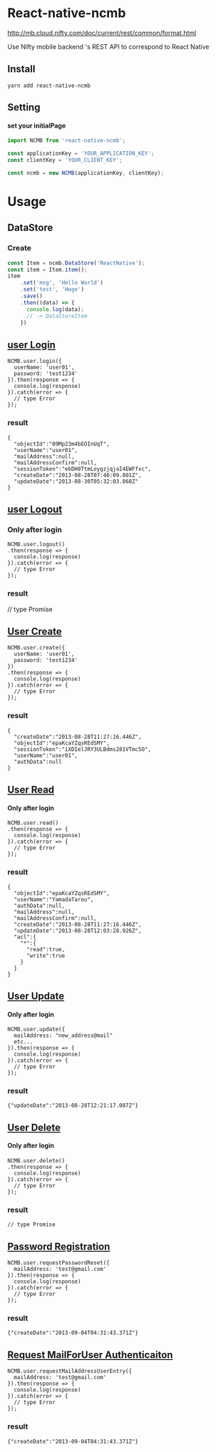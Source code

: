 # React-native-ncmb

http://mb.cloud.nifty.com/doc/current/rest/common/format.html

Use Nifty mobile backend 's REST API to correspond to React Native

## Install

```
yarn add react-native-ncmb
```

## Setting

#### set your initialPage

```js
import NCMB from 'react-native-ncmb';

const applicationKey = 'YOUR_APPLICATION_KEY';
const clientKey = 'YOUR_CLIENT_KEY';

const ncmb = new NCMB(applicationKey, clientKey);
```

# Usage

## DataStore

### Create

```js
const Item = ncmb.DataStore('ReactNative');
const item = Item.item();
item
    .set('msg', 'Hello World')
    .set('test', 'Hoge')
    .save()
    .then((data) => {
      console.log(data);
      // -> DataStoreItem
    })
```

## [user Login](http://mb.cloud.nifty.com/doc/current/rest/user/userLogin.html)

```
NCMB.user.login({
  userName: 'user01',
  password: 'test1234'
}).then(response => {
  console.log(response)
}).catch(error => {
  // type Error
});
```

### result

```
{
  "objectId":"09Mp23m4bEOInUqT",
  "userName":"user01",
  "mailAddress":null,
  "mailAddressConfirm":null,
  "sessionToken":"ebDH8TtmLoygzjqjaI4EWFfxc",
  "createDate":"2013-08-28T07:46:09.801Z",
  "updateDate":"2013-08-30T05:32:03.868Z"
}
```

## [user Logout](http://mb.cloud.nifty.com/doc/current/rest/user/userLogout.html)

### Only after login

```
NCMB.user.logout()
.then(response => {
  console.log(response)
}).catch(error => {
  // type Error
});
```

### result

// type Promise

## [User Create](http://mb.cloud.nifty.com/doc/current/rest/user/userRegistration.html)

```
NCMB.user.create({
  userName: 'user01',
  password: 'test1234'
})
.then(response => {
  console.log(response)
}).catch(error => {
  // type Error
});
```

### result

```
{
  "createDate":"2013-08-28T11:27:16.446Z",
  "objectId":"epaKcaYZqsREdSMY",
  "sessionToken":"iXDIelJRY3ULBdms281VTmc5O",
  "userName":"user01",
  "authData":null
}
```

## [User Read](http://mb.cloud.nifty.com/doc/current/rest/user/userGet.html)

#### Only after login

```
NCMB.user.read()
.then(response => {
  console.log(response)
}).catch(error => {
  // type Error
});
```

### result

```
{
  "objectId":"epaKcaYZqsREdSMY",
  "userName":"YamadaTarou",
  "authData":null,
  "mailAddress":null,
  "mailAddressConfirm":null,
  "createDate":"2013-08-28T11:27:16.446Z",
  "updateDate":"2013-08-28T12:03:28.926Z",
  "acl":{
    "*":{
      "read":true,
      "write":true
    }
  }
}
```

## [User Update](http://mb.cloud.nifty.com/doc/current/rest/user/userUpdate.html)

#### Only after login

```
NCMB.user.update({
  mailAddress: "new_address@mail"
  etc...
}).then(response => {
  console.log(response)
}).catch(error => {
  // type Error
});
```

### result

```
{"updateDate":"2013-08-28T12:21:17.087Z"}
```

## [User Delete](http://mb.cloud.nifty.com/doc/current/rest/user/userDelete.html)

#### Only after login

```
NCMB.user.delete()
.then(response => {
  console.log(response)
}).catch(error => {
  // type Error
});
```

### result

```
// type Promise
```

## [Password Registration](http://mb.cloud.nifty.com/doc/current/rest/user/passwordRegistration.html)

```
NCMB.user.requestPasswordReset({
  mailAddress: 'test@gmail.com'
}).then(response => {
  console.log(response)
}).catch(error => {
  // type Error
});
```

### result

```
{"createDate":"2013-09-04T04:31:43.371Z"}

```

## [Request MailForUser Authenticaiton](http://mb.cloud.nifty.com/doc/current/rest/user/requestMailForUserAuthenticaiton.html)

```
NCMB.user.requestMailAddressUserEntry({
  mailAddress: 'test@gmail.com'
}).then(response => {
  console.log(response)
}).catch(error => {
  // type Error
});
```

### result
```
{"createDate":"2013-09-04T04:31:43.371Z"}
```
